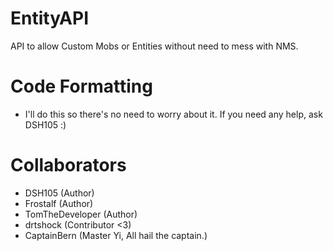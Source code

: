 EntityAPI
=========

API to allow Custom Mobs or Entities without need to mess with NMS.

Code Formatting
===============
- I'll do this so there's no need to worry about it. If you need any help, ask DSH105 :)

Collaborators
=============
- DSH105 (Author)
- Frostalf (Author)
- TomTheDeveloper (Author)
- drtshock (Contributor <3)
- CaptainBern (Master Yi, All hail the captain.)
